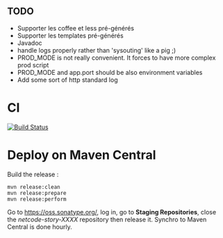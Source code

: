 ## TODO

 + Supporter les coffee et less pré-générés
 + Supporter les templates pré-générés
 + Javadoc
 + handle logs properly rather than 'sysouting' like a pig ;)
 + PROD_MODE is not really convenient. It forces to have more complex prod script
 + PROD_MODE and app.port should be also environment variables
 + Add some sort of http standard log

# CI

[![Build Status](https://api.travis-ci.org/CodeStory/code-story-http.png)](https://api.travis-ci.org/CodeStory/code-story-http.png)

# Deploy on Maven Central

Build the release :

	mvn release:clean
	mvn release:prepare
	mvn release:perform

Go to https://oss.sonatype.org/, log in, go to **Staging Repositories**, close the *netcode-story-XXXX* repository then release it.
Synchro to Maven Central is done hourly.

